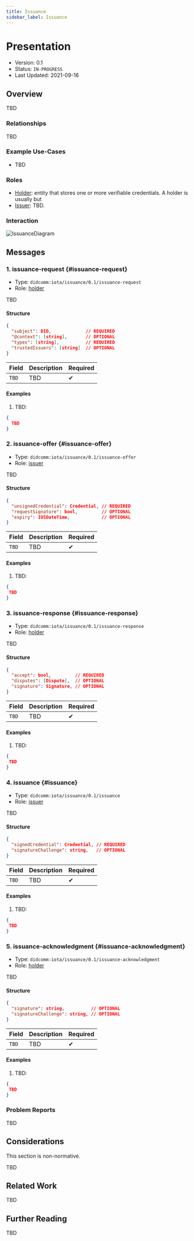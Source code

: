 ```yaml
---
title: Issuance
sidebar_label: Issuance
---
```


# Presentation

- Version: 0.1
- Status: `IN-PROGRESS`
- Last Updated: 2021-09-16

## Overview

TBD

### Relationships
TBD

### Example Use-Cases

- TBD

### Roles
- [Holder](https://www.w3.org/TR/vc-data-model/#dfn-holders): entity that stores one or more verifiable credentials. A holder is usually but 
- [Issuer](https://www.w3.org/TR/vc-data-model/#dfn-issuers): TBD.

### Interaction

<div style={{textAlign: 'center'}}>

![IssuanceDiagram](/img/didcomm/issuance.drawio.svg)

</div>


## Messages

### 1. issuance-request {#issuance-request}

- Type: `didcomm:iota/issuance/0.1/issuance-request`
- Role: [holder](#roles)

TBD

#### Structure
```json
{
  "subject": DID,             // REQUIRED
  "@context": [string],       // OPTIONAL
  "types": [string],          // REQUIRED
  "trustedIssuers": [string]  // OPTIONAL
}
```

| Field | Description | Required |
| :--- | :--- | :--- |
| `TBD` | TBD | ✔ |

#### Examples

1. TBD:

```json
{
  TBD
}
```
### 2. issuance-offer {#issuance-offer}

- Type: `didcomm:iota/issuance/0.1/issuance-offer`
- Role: [issuer](#roles)

TBD

#### Structure
```json
{
  "unsignedCredential": Credential, // REQUIRED
  "requestSignature": bool,         // OPTIONAL
  "expiry": IOSDateTime,            // OPTIONAL
}
```

| Field | Description | Required |
| :--- | :--- | :--- |
| `TBD` | TBD | ✔ |

#### Examples

1. TBD:

```json
{
 TBD
}
```

### 3. issuance-response {#issuance-response}

- Type: `didcomm:iota/issuance/0.1/issuance-response`
- Role: [holder](#roles)

TBD

#### Structure
```json
{
  "accept": bool,         // REQUIRED
  "disputes": [Dispute],  // OPTIONAL
  "signature": Signature, // OPTIONAL
}
```

| Field | Description | Required |
| :--- | :--- | :--- |
| `TBD` | TBD | ✔ |

#### Examples

1. TBD:

```json
{
 TBD
}
```

### 4. issuance {#issuance}

- Type: `didcomm:iota/issuance/0.1/issuance`
- Role: [issuer](#roles)

TBD

#### Structure
```json
{
  "signedCredential": Credential, // REQUIRED
  "signatureChallenge": string,   // OPTIONAL
}
```

| Field | Description | Required |
| :--- | :--- | :--- |
| `TBD` | TBD | ✔ |

#### Examples

1. TBD:

```json
{
 TBD
}
```

### 5. issuance-acknowledgment {#issuance-acknowledgment}

- Type: `didcomm:iota/issuance/0.1/issuance-acknowledgment`
- Role: [holder](#roles)

TBD

#### Structure
```json
{
  "signature": string,          // OPTIONAL
  "signatureChallenge": string, // OPTIONAL
}
```

| Field | Description | Required |
| :--- | :--- | :--- |
| `TBD` | TBD | ✔ |

#### Examples

1. TBD:

```json
{
 TBD
}
```

### Problem Reports

TBD

## Considerations

This section is non-normative.

TBD

## Related Work

TBD

## Further Reading

TBD
